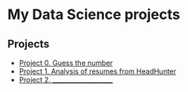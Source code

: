 # My Data Science projects

## Projects  
* [Project 0. Guess the number](https://github.com/ALyukmanov/SF_Projects/tree/master/project_0)  
* [Project 1. Analysis of resumes from HeadHunter](https://github.com/ALyukmanov/SF_Projects/tree/master/project_1)  
* [Project 2. ___________________](__)
